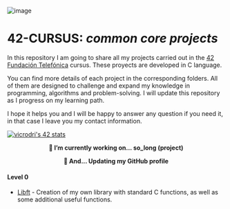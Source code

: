 ![image](https://user-images.githubusercontent.com/121127625/225287299-03e4439a-0d20-4fac-9673-e7802da8e165.png)

# 42-CURSUS: *common core projects*

In this repository I am going to share all my projects carried out in the [42 Fundación Telefónica](https://www.fundaciontelefonica.com/empleabilidad/campus-42/) cursus.
These proyects are developed in C language.

You can find more details of each project in the corresponding folders. All of them are designed to challenge and expand my knowledge in programming, algorithms and problem-solving. I will update this repository as I progress on my learning path.


I hope it helps you and I will be happy to answer any question if you need it, in that case I leave you my contact information.

[![vicrodri's 42 stats](https://badge42.vercel.app/api/v2/clgp7lvb5006808k3q0ze391u/stats?cursusId=21&coalitionId=276)](https://github.com/JaeSeoKim/badge42)

<p align="center">
    <b>
        🔭 I’m currently working on... so_long (project)
     </b>   
</p>
<p align="center">
    <b>
        🏃 And... Updating my GitHub profile 
</b> 

#### Level 0
* [Libft](https://github.com/Vistopro/42-cursus/tree/main/libft) - Creation of my own library with standard C functions, as well as some additional useful functions.


